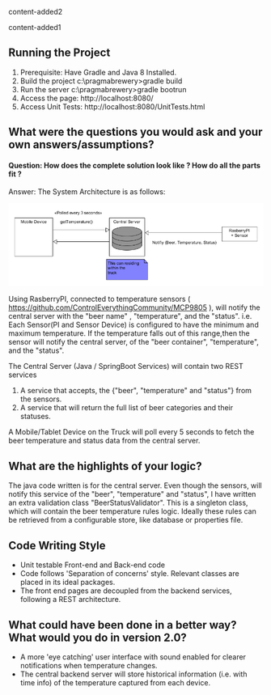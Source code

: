 content-added2

content-added1

Running the Project
--------------------
1) Prerequisite: Have Gradle and Java 8 Installed.
2) Build the project
   c:\pragmabrewery>gradle build
3) Run the server
   c:\pragmabrewery>gradle bootrun
4) Access the page: http://localhost:8080/
5) Access Unit Tests: http://localhost:8080/UnitTests.html


What were the questions you would ask and your own answers/assumptions?
------------------------------------------------------------------------

<h4>Question: How does the complete solution look like ? How do all the parts fit ?</h4>
Answer: The System Architecture is as follows:

![pragmabrewery](pragmabrewery.png)

Using RasberryPI, connected to temperature sensors ( https://github.com/ControlEverythingCommunity/MCP9805 ),
will notify the central server with the "beer name" , "temperature", and the "status".
i.e. Each Sensor(PI and Sensor Device) is configured to have the minimum and maximum temperature. If the temperature falls out of this range,then the sensor will notify the central server, of the "beer container", "temperature", and the "status".

The Central Server (Java / SpringBoot Services) will contain two REST services 
   <ol>
     <li> A service that accepts, the {"beer", "temperature" and "status"} from the sensors.</li>
     <li> A service that will return the full list of beer categories and their statuses.</li>
   </ol>

A Mobile/Tablet Device on the Truck will poll every 5 seconds to fetch the beer temperature and status data from the central server.

What are the highlights of your logic?
---------------------------------------
The java code written is for the central server. Even though the sensors, will notify this service of the "beer", "temperature"
and "status", I have written an extra validation class "BeerStatusValidator". This is a singleton class, which will contain
the beer temperature rules logic. Ideally these rules can be retrieved from a configurable store, like database or properties file.

Code Writing Style
--------------------
+ Unit testable Front-end and Back-end code
+ Code follows 'Separation of concerns' style. Relevant classes are placed in its ideal packages.
+ The front end pages are decoupled from the backend services, following a REST architecture.


What could have been done in a better way? What would you do in version 2.0?
----------------------------------------------------------------------------
+ A more 'eye catching' user interface with sound enabled for clearer notifications when temperature changes.
+ The central backend server will store historical information (i.e. with time info) of the temperature captured from each device.










